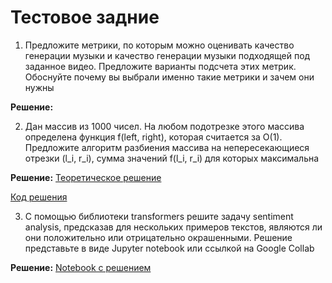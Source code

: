 # Тестовое задние

1. Предложите метрики, по которым можно оценивать качество генерации музыки и качество генерации музыки подходящей под заданное видео. Предложите варианты подсчета этих метрик. Обоснуйте почему вы выбрали именно такие метрики и зачем они нужны

**Решение:** 


2. Дан массив из 1000 чисел. На любом подотрезке этого массива определена функция f(left, right), которая считается за O(1). Предложите алгоритм разбиения массива на непересекающиеся отрезки (l_i, r_i), сумма значений f(l_i, r_i) для которых максимальна

**Решение:**
[Теоретическое решение](task_2_shkandiuk_algo.pdf)

[Код решения](task-2.py)

3. С помощью библиотеки transformers решите задачу sentiment analysis, предсказав для нескольких примеров текстов, являются ли они положительно или отрицательно окрашенными. Решение представьте в виде Jupyter notebook или ссылкой на Google Collab

**Решение:**
[Notebook с решением](task-3-trasformers-text-sentiement.ipynb)
